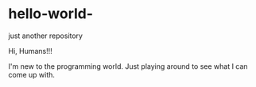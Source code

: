# hello-world-
just another repository 

Hi, Humans!!!

I'm new to the programming world. Just playing around to see what I can come up with. 
